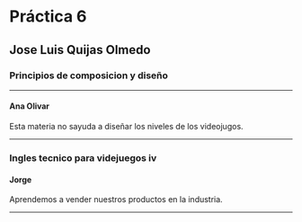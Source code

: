 # Práctica 6

## Jose Luis Quijas Olmedo

### Principios de composicion y diseño

---

#### Ana Olivar

Esta materia no sayuda a diseñar los niveles de los videojugos.

---

### Ingles tecnico para videjuegos iv

#### Jorge 

Aprendemos a vender nuestros productos en la industria.

---
